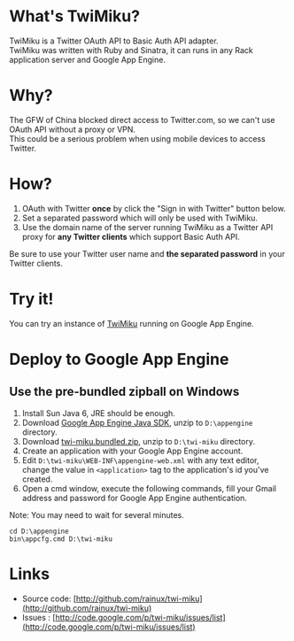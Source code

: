 What's TwiMiku?
===============

TwiMiku is a Twitter OAuth API to Basic Auth API adapter.  
TwiMiku was written with Ruby and Sinatra, it can runs in any Rack application server and Google App Engine.

Why?
====

The GFW of China blocked direct access to Twitter.com, so we can't use OAuth API without a proxy or VPN.  
This could be a serious problem when using mobile devices to access Twitter.

How?
====

1. OAuth with Twitter **once** by click the "Sign in with Twitter" button below.
2. Set a separated password which will only be used with TwiMiku.
3. Use the domain name of the server running TwiMiku as a Twitter API proxy for **any Twitter clients** which support Basic Auth API.

Be sure to use your Twitter user name and **the separated password** in your Twitter clients.

Try it!
=======

You can try an instance of [TwiMiku](http://twi-miku.appspot.com) running on Google App Engine.

Deploy to Google App Engine
===========================

Use the pre-bundled zipball on Windows
--------------------------------------

1. Install Sun Java 6, JRE should be enough.
2. Download [Google App Engine Java SDK](http://code.google.com/appengine/downloads.html#Google_App_Engine_SDK_for_Java), unzip to `D:\appengine` directory.
3. Download [twi-miku.bundled.zip](http://github.com/rainux/twi-miku/downloads), unzip to `D:\twi-miku` directory.
4. Create an application with your Google App Engine account.
5. Edit `D:\twi-miku\WEB-INF\appengine-web.xml` with any text editor, change the value in `<application>` tag to the application's id you've created.
6. Open a cmd window, execute the following commands, fill your Gmail address and password for Google App Engine authentication.

Note: You may need to wait for several minutes.

    cd D:\appengine
    bin\appcfg.cmd D:\twi-miku

Links
=====

* Source code: [http://github.com/rainux/twi-miku](http://github.com/rainux/twi-miku)
* Issues : [http://code.google.com/p/twi-miku/issues/list](http://code.google.com/p/twi-miku/issues/list)
